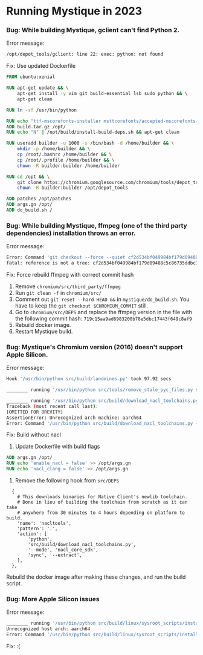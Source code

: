 # Running Mystique in 2023

### Bug: While building Mystique, gclient can't find Python 2. 

Error message: 

```bash
/opt/depot_tools/gclient: line 22: exec: python: not found
```

Fix: Use updated Dockerfile

```dockerfile
FROM ubuntu:xenial

RUN apt-get update && \
	apt-get install -y vim git build-essential lsb sudo python && \
	apt-get clean

RUN ln -sf /usr/bin/python

RUN echo "ttf-mscorefonts-installer msttcorefonts/accepted-mscorefonts-eula select true" | debconf-set-selections
ADD build.tar.gz /opt/
RUN echo "N" | /opt/build/install-build-deps.sh && apt-get clean

RUN useradd builder -u 1000 -s /bin/bash -d /home/builder && \
	mkdir -p /home/builder && \
	cp /root/.bashrc /home/builder && \
	cp /root/.profile /home/builder && \
	chown -R builder:builder /home/builder

RUN cd /opt && \
	git clone https://chromium.googlesource.com/chromium/tools/depot_tools.git && \
	chown -R builder:builder /opt/depot_tools

ADD patches /opt/patches
ADD args.gn /opt/
ADD do_build.sh /
```

### Bug: While building Mystique, ffmpeg (one of the third party dependencies) installation throws an error.

Error message: 

```bash
Error: Command 'git checkout --force --quiet cf2d534bf049984bf179d09488c5c86735ddbc1d' returned non-zero exit status 128 in /mnt/chromium/src/third_party/ffmpeg
fatal: reference is not a tree: cf2d534bf049984bf179d09488c5c86735ddbc1d
```

Fix: Force rebuild ffmpeg with correct commit hash

1. Remove `chromium/src/third_party/ffmpeg`
1. Run `git clean -f` in `chromium/src/`
1. Comment out `git reset --hard HEAD &&` in `mystique/do_build.sh`. You have to keep the `git checkout $CHROMIUM_COMMIT` still.
1. Go to `chromium/src/DEPS` and replace the ffmpeg version in the file with the following commit hash: `719c15aa9ad6983200b78e5dbc17443f649c8af9`
1. Rebuild docker image.
1. Restart Mystique build.

### Bug: Mystique's Chromium version (2016) doesn't support Apple Silicon.

Error message:

```bash
Hook '/usr/bin/python src/build/landmines.py' took 97.92 secs

________ running '/usr/bin/python src/tools/remove_stale_pyc_files.py src/android_webview/tools src/build/android src/gpu/gles2_conform_support src/infra src/ppapi src/printing src/third_party/catapult src/third_party/closure_compiler/build src/third_party/WebKit/Tools/Scripts src/tools' in '/mnt/chromium'

________ running '/usr/bin/python src/build/download_nacl_toolchains.py --mode nacl_core_sdk sync --extract' in '/mnt/chromium'
Traceback (most recent call last):
[OMITTED FOR BREVITY]
AssertionError: Unrecognized arch machine: aarch64
Error: Command '/usr/bin/python src/build/download_nacl_toolchains.py --mode nacl_core_sdk sync --extract' returned non-zero exit status 1 in /mnt/chromium
```

Fix: Build without nacl

1. Update Dockerfile with build flags

```dockerfile
ADD args.gn /opt/
RUN echo 'enable_nacl = false' >> /opt/args.gn
RUN echo 'nacl_clang = false' >> /opt/args.gn
```

1. Remove the following hook from `src/DEPS`

```
  {
    # This downloads binaries for Native Client's newlib toolchain.
    # Done in lieu of building the toolchain from scratch as it can take
    # anywhere from 30 minutes to 4 hours depending on platform to build.
    'name': 'nacltools',
    'pattern': '.',
    'action': [
        'python',
        'src/build/download_nacl_toolchains.py',
        '--mode', 'nacl_core_sdk',
        'sync', '--extract',
    ],
  },
```
Rebuild the docker image after making these changes, and run the build script.

### Bug: More Apple Silicon issues

Error message:

```bash
________ running '/usr/bin/python src/build/linux/sysroot_scripts/install-sysroot.py --running-as-hook' in '/mnt/chromium'
Unrecognized host arch: aarch64
Error: Command '/usr/bin/python src/build/linux/sysroot_scripts/install-sysroot.py --running-as-hook' returned non-zero exit status 1 in /mnt/chromium
```

Fix: :(
